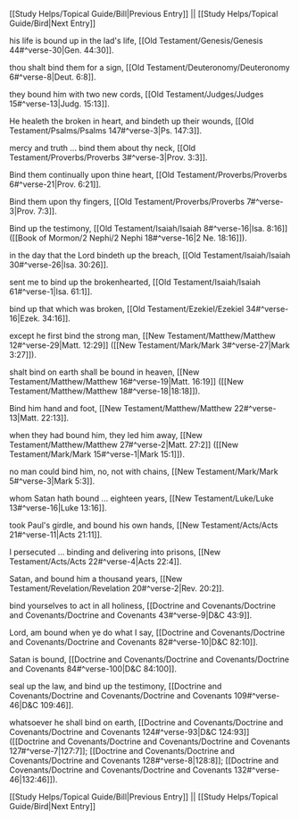 [[Study Helps/Topical Guide/Bill|Previous Entry]]  ||  [[Study Helps/Topical Guide/Bird|Next Entry]]

 his life is bound up in the lad's life, [[Old Testament/Genesis/Genesis 44#^verse-30|Gen. 44:30]].

 thou shalt bind them for a sign, [[Old Testament/Deuteronomy/Deuteronomy 6#^verse-8|Deut. 6:8]].

 they bound him with two new cords, [[Old Testament/Judges/Judges 15#^verse-13|Judg. 15:13]].

 He healeth the broken in heart, and bindeth up their wounds, [[Old Testament/Psalms/Psalms 147#^verse-3|Ps. 147:3]].

 mercy and truth ... bind them about thy neck, [[Old Testament/Proverbs/Proverbs 3#^verse-3|Prov. 3:3]].

 Bind them continually upon thine heart, [[Old Testament/Proverbs/Proverbs 6#^verse-21|Prov. 6:21]].

 Bind them upon thy fingers, [[Old Testament/Proverbs/Proverbs 7#^verse-3|Prov. 7:3]].

 Bind up the testimony, [[Old Testament/Isaiah/Isaiah 8#^verse-16|Isa. 8:16]] ([[Book of Mormon/2 Nephi/2 Nephi 18#^verse-16|2 Ne. 18:16]]).

 in the day that the Lord bindeth up the breach, [[Old Testament/Isaiah/Isaiah 30#^verse-26|Isa. 30:26]].

 sent me to bind up the brokenhearted, [[Old Testament/Isaiah/Isaiah 61#^verse-1|Isa. 61:1]].

 bind up that which was broken, [[Old Testament/Ezekiel/Ezekiel 34#^verse-16|Ezek. 34:16]].

 except he first bind the strong man, [[New Testament/Matthew/Matthew 12#^verse-29|Matt. 12:29]] ([[New Testament/Mark/Mark 3#^verse-27|Mark 3:27]]).

 shalt bind on earth shall be bound in heaven, [[New Testament/Matthew/Matthew 16#^verse-19|Matt. 16:19]] ([[New Testament/Matthew/Matthew 18#^verse-18|18:18]]).

 Bind him hand and foot, [[New Testament/Matthew/Matthew 22#^verse-13|Matt. 22:13]].

 when they had bound him, they led him away, [[New Testament/Matthew/Matthew 27#^verse-2|Matt. 27:2]] ([[New Testament/Mark/Mark 15#^verse-1|Mark 15:1]]).

 no man could bind him, no, not with chains, [[New Testament/Mark/Mark 5#^verse-3|Mark 5:3]].

 whom Satan hath bound ... eighteen years, [[New Testament/Luke/Luke 13#^verse-16|Luke 13:16]].

 took Paul's girdle, and bound his own hands, [[New Testament/Acts/Acts 21#^verse-11|Acts 21:11]].

 I persecuted ... binding and delivering into prisons, [[New Testament/Acts/Acts 22#^verse-4|Acts 22:4]].

 Satan, and bound him a thousand years, [[New Testament/Revelation/Revelation 20#^verse-2|Rev. 20:2]].

 bind yourselves to act in all holiness, [[Doctrine and Covenants/Doctrine and Covenants/Doctrine and Covenants 43#^verse-9|D&C 43:9]].

 Lord, am bound when ye do what I say, [[Doctrine and Covenants/Doctrine and Covenants/Doctrine and Covenants 82#^verse-10|D&C 82:10]].

 Satan is bound, [[Doctrine and Covenants/Doctrine and Covenants/Doctrine and Covenants 84#^verse-100|D&C 84:100]].

 seal up the law, and bind up the testimony, [[Doctrine and Covenants/Doctrine and Covenants/Doctrine and Covenants 109#^verse-46|D&C 109:46]].

 whatsoever he shall bind on earth, [[Doctrine and Covenants/Doctrine and Covenants/Doctrine and Covenants 124#^verse-93|D&C 124:93]] ([[Doctrine and Covenants/Doctrine and Covenants/Doctrine and Covenants 127#^verse-7|127:7]]; [[Doctrine and Covenants/Doctrine and Covenants/Doctrine and Covenants 128#^verse-8|128:8]]; [[Doctrine and Covenants/Doctrine and Covenants/Doctrine and Covenants 132#^verse-46|132:46]]).

[[Study Helps/Topical Guide/Bill|Previous Entry]]  ||  [[Study Helps/Topical Guide/Bird|Next Entry]]